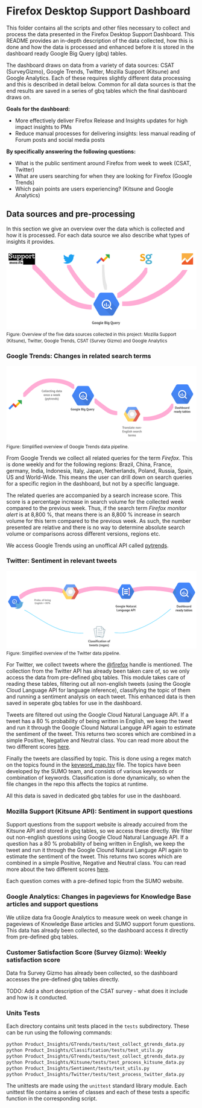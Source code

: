 # Firefox Desktop Support Dashboard

This folder contains all the scripts and other files necessary to collect and process the data presented in the Firefox Desktop Support Dashboard. This README provides an in-depth description of the data collected, how this is done and how the data is processed and enhanced before it is stored in the dashboard ready Google Big Query (gbq) tables.  

The dashboard draws on data from a variety of data sources: CSAT (SurveyGizmo), Google Trends, Twitter, Mozilla Support (Kitsune) and Google Analytics. Each of these requires slightly different data processing and this is described in detail below. Common for all data sources is that the end results are saved in a series of gbq tables which the final dashboard draws on.     

**Goals for the dashboard:**
- More effectively deliver Firefox Release and Insights updates for high impact insights to PMs
- Reduce manual processes for delivering insights: less manual reading of Forum posts and social media posts

**By specifically answering the following questions:**
- What is the public sentiment around Firefox from week to week (CSAT, Twitter)
- What are users searching for when they are looking for Firefox (Google Trends)
- Which pain points are users experiencing? (Kitsune and Google Analytics)


## Data sources and pre-processing

In this section we give an overview over the data which is collected and how it is processed. For each data source we also describe what types of insights it provides.  

![All sources](data_sources.png)
<small>Figure: Overview of the five data sources collected in this project: Mozilla Support (Kitsune), Twitter, Google Trends, CSAT (Survey Gizmo) and Google Analytics</small>

### Google Trends: Changes in related search terms

![Google Trends pipeline](pipeline_google_trends.png)
<small>Figure: Simplified overview of Google Trends data pipeline.</small>

From Google Trends we collect all related queries for the term _Firefox_. This is done weekly and for the following regions: Brazil, China, France, germany, India, Indonesia, Italy, Japan, Netherlands, Poland, Russia, Spain, US and World-Wide. This means the user can drill down on search queries for a specific region in the dashboard, but not by a specific language. 

The related queries are accompanied by a search increase score. This score is a percentage increase in search volume for the collected week compared to the previous week. Thus, if the search term _Firefox monitor alert_ is at 8,800 %, that means there is an 8,800 % increase in search volume for this term compared to the previous week. As such, the number presented are relative and there is no way to determine absolute search volume or comparisons across different versions, regions etc.

We access Google Trends using an unoffical API called [pytrends](https://github.com/GeneralMills/pytrends).

### Twitter: Sentiment in relevant tweets

![Twitter pipeline](pipeline_twitter.png)
<small>Figure: Simplified overview of the Twitter data pipeline.</small>

For Twitter, we collect tweets where the [@firefox](https://twitter.com/firefox) handle is mentioned. The collection from the Twitter API has already been taken care of, so we only access the data from pre-defined gbq tables. This module takes care of reading these tables, filtering out all non-english tweets (using the Google Cloud Language API for language inference), classifying the topic of them and running a sentiment analysis on each tweet. This enhanced data is then saved in seperate gbq tables for use in the dashboard. 

Tweets are filtered out using the Google Cloud Natural Language API. If a tweet has a 80 % probability of being written in English, we keep the tweet and run it through the Google Clound Natural Languge API again to estimate the sentiment of the tweet. This returns two scores which are combined in a simple Positive, Negative and Neutral class. You can read more about the two different scores [here](https://cloud.google.com/natural-language/docs/basics#sentiment_analysis). 

Finally the tweets are classified by topic. This is done using a regex match on the topics found in the [keyword_map.tsv](https://github.com/ogtal/sumo/blob/master/Product_Insights/Classification/keywords_map.tsv) file. The topics have been developed by the SUMO team, and consists of various keywords or combination of keywords. Classification is done dynamically, so when the file changes in the repo this affects the topics at runtime.  

All this data is saved in dedicated gbq tables for use in the dashboard.

### Mozilla Support (Kitsune API): Sentiment in support questions

Support questions from the support website is already accuired from the Kitsune API and stored in gbq tables, so we access these directly. We filter out non-english questions using Google Cloud Natural Language API. If a question has a 80 % probability of being written in English, we keep the tweet and run it through the Google Clound Natural Languge API again to estimate the sentiment of the tweet. This returns two scores which are combined in a simple Positive, Negative and Neutral class. You can read more about the two different scores [here](https://cloud.google.com/natural-language/docs/basics#sentiment_analysis). 

Each question comes with a pre-defined topic from the SUMO website.

### Google Analytics: Changes in pageviews for Knowledge Base articles and support questions

We utilize data fra Google Analytics to measure week on week change in pageviews of Knowledge Base articles and SUMO support forum questions. This data has already been collected, so the dashboard access it directly from pre-defined gbq tables.

### Customer Satisfaction Score (Survey Gizmo): Weekly satisfaction score

Data fra Survey Gizmo has already been collected, so the dashboard accesses the pre-defined gbq tables directly. 

TODO: Add a short description of the CSAT survey - what does it include and how is it conducted.


### Units Tests

Each directory contains unit tests placed in the `tests` subdirectory. These can be run using the following commands:  

```shell
python Product_Insights/GTrends/tests/test_collect_gtrends_data.py
python Product_Insights/Classification/tests/test_utils.py
python Product_Insights/GTrends/tests/test_collect_gtrends_data.py
python Product_Insights/Kitsune/tests/test_process_kitsune_data.py
python Product_Insights/Sentiment/tests/test_utils.py
python Product_Insights/Twitter/tests/test_process_twitter_data.py
```
The unittests are made using the `unittest` standard library module. Each unittest file contains a series of classes and each of these tests a specific function in the corresponding script. 


